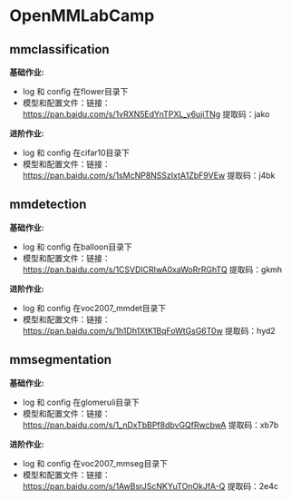 # OpenMMLabCamp
## mmclassification
__基础作业:__
- log 和 config 在flower目录下
- 模型和配置文件：链接：https://pan.baidu.com/s/1vRXN5EdYnTPXL_y6ujiTNg 提取码：jako

__进阶作业:__
- log 和 config 在cifar10目录下
- 模型和配置文件：链接：https://pan.baidu.com/s/1sMcNP8NSSzIxtA1ZbF9VEw 提取码：j4bk

## mmdetection
__基础作业:__
- log 和 config 在balloon目录下
- 模型和配置文件：链接：https://pan.baidu.com/s/1CSVDlCRIwA0xaWoRrRGhTQ 提取码：gkmh 

__进阶作业:__
- log 和 config 在voc2007_mmdet目录下
- 模型和配置文件：链接：https://pan.baidu.com/s/1h1Dh1XtK1BqFoWtGsG6T0w 提取码：hyd2

## mmsegmentation
__基础作业:__
- log 和 config 在glomeruli目录下
- 模型和配置文件：链接：https://pan.baidu.com/s/1_nDxTbBPf8dbvGQfRwcbwA 提取码：xb7b

__进阶作业:__
- log 和 config 在voc2007_mmseg目录下
- 模型和配置文件：链接：https://pan.baidu.com/s/1AwBsrJScNKYuTOnOkJfA-Q 提取码：2e4c 
